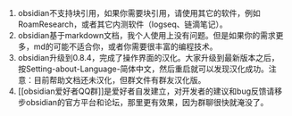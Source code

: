 1. obsidian不支持块引用，如果你需要块引用，请使用其它的软件，例如RoamResearch，或者其它内测软件（logseq、链滴笔记）。
2. obsidian基于markdown文档，我个人使用上没有问题。但是如果你的需求更多，md的可能不适合你，或者你需要很丰富的编程技术。
3. obsidian升级到0.8.4，完成了操作界面的汉化。大家升级到最新版本之后，按Setting-about-Language-简体中文，然后重启就可以发现汉化成功。注意：目前帮助文档还未汉化，但群文件有群友汉化版。
4. [[obsidian爱好者QQ群]]是爱好者自发建立，对开发者的建议和bug反馈请移步obsidian的官方平台和论坛，那里更有效果，因为群聊很快就淹没了。